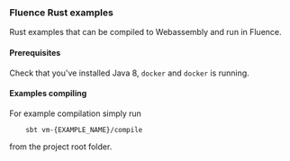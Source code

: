### Fluence Rust examples

Rust examples that can be compiled to Webassembly and run in Fluence.  

#### Prerequisites

Check that you've installed Java 8, `docker` and `docker` is running.

#### Examples compiling

For example compilation simply run

        sbt vm-{EXAMPLE_NAME}/compile
        
from the project root folder.
